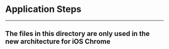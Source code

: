 # Application Steps

-----
**The files in this directory are only used in the new architecture for iOS
Chrome**
-----

